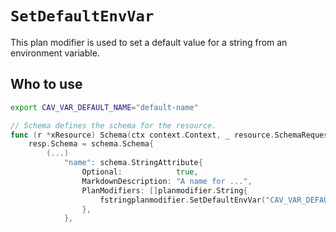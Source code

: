 # `SetDefaultEnvVar`

This plan modifier is used to set a default value for a string from an environment variable.

## Who to use

```sh
export CAV_VAR_DEFAULT_NAME="default-name"
```

```go
// Schema defines the schema for the resource.
func (r *xResource) Schema(ctx context.Context, _ resource.SchemaRequest, resp *resource.SchemaResponse) {
    resp.Schema = schema.Schema{
        (...)
            "name": schema.StringAttribute{
                Optional:            true,
                MarkdownDescription: "A name for ...",
                PlanModifiers: []planmodifier.String{
                    fstringplanmodifier.SetDefaultEnvVar("CAV_VAR_DEFAULT_NAME"),
                },
            },
```
